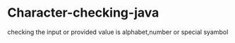 # Character-checking-java
checking the input or provided value is alphabet,number or special syambol
